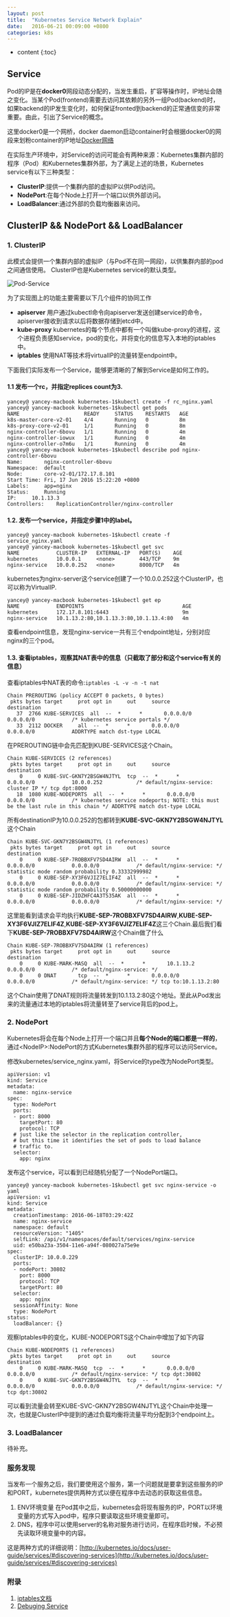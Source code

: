 ```yaml
---
layout: post
title:  "Kubernetes Service Network Explain"
date:   2016-06-21 00:09:00 +0800
categories: k8s
---
```

* content
{:toc}


## Service
Pod的IP是在**docker0**网段动态分配的，当发生重启，扩容等操作时，IP地址会随之变化。当某个Pod(frontend)需要去访问其依赖的另外一组Pod(backend)时，如果backend的IP发生变化时，如何保证fronted到backend的正常通信变的非常重要。由此，引出了Service的概念。

这里docker0是一个网桥，docker daemon启动container时会根据docker0的网段来划粉container的IP地址[Docker网络](https://docs.docker.com/engine/userguide/networking/dockernetworks/)


在实际生产环境中，对Service的访问可能会有两种来源：Kubernetes集群内部的程序（Pod）和Kubernetes集群外部，为了满足上述的场景，Kubernetes service有以下三种类型：

* **ClusterIP**:提供一个集群内部的虚拟IP以供Pod访问。
* **NodePort**:在每个Node上打开一个端口以供外部访问。
* **LoadBalancer**:通过外部的负载均衡器来访问。

## ClusterIP && NodePort && LoadBalancer

### 1. ClusterIP

此模式会提供一个集群内部的虚拟IP（与Pod不在同一网段)，以供集群内部的pod之间通信使用。
ClusterIP也是Kubernetes service的默认类型。

![Pod-Service](service-network.png)

为了实现图上的功能主要需要以下几个组件的协同工作

* **apiserver** 用户通过kubectl命令向apiserver发送创建service的命令，apiserver接收到请求以后将数据存储到etcd中。
* **kube-proxy** kubernetes的每个节点中都有一个叫做kube-proxy的进程，这个进程负责感知service，pod的变化，并将变化的信息写入本地的iptables中。
* **iptables** 使用NAT等技术将virtualIP的流量转至endpoint中。

下面我们实际发布一个Service，能够更清晰的了解到Service是如何工作的。

#### 1.1 发布一个rc，并指定replices count为3.

```
yancey@ yancey-macbook kubernetes-1$kubectl create -f rc_nginx.yaml
yancey@ yancey-macbook kubernetes-1$kubectl get pods
NAME                     READY     STATUS    RESTARTS   AGE
k8s-master-core-v2-01    4/4       Running   0          8m
k8s-proxy-core-v2-01     1/1       Running   0          8m
nginx-controller-6bovu   1/1       Running   0          4m
nginx-controller-iowux   1/1       Running   0          4m
nginx-controller-o7m6u   1/1       Running   0          4m
yancey@ yancey-macbook kubernetes-1$kubectl describe pod nginx-controller-6bovu
Name:		nginx-controller-6bovu
Namespace:	default
Node:		core-v2-01/172.17.8.101
Start Time:	Fri, 17 Jun 2016 15:22:20 +0800
Labels:		app=nginx
Status:		Running
IP:		10.1.13.3
Controllers:	ReplicationController/nginx-controller
```

#### 1.2. 发布一个service，并指定步骤1中的label。

```
yancey@ yancey-macbook kubernetes-1$kubectl create -f service_nginx.yaml
yancey@ yancey-macbook kubernetes-1$kubectl get svc
NAME            CLUSTER-IP   EXTERNAL-IP   PORT(S)    AGE
kubernetes      10.0.0.1     <none>        443/TCP    9m
nginx-service   10.0.0.252   <none>        8000/TCP   4m
```
kubernetes为nginx-server这个service创建了一个10.0.0.252这个ClusterIP，也可以称为VirtualIP.

```
yancey@ yancey-macbook kubernetes-1$kubectl get ep
NAME            ENDPOINTS                                AGE
kubernetes      172.17.8.101:6443                        9m
nginx-service   10.1.13.2:80,10.1.13.3:80,10.1.13.4:80   4m
```
查看endpoint信息，发现nginx-service一共有三个endpoint地址，分别对应nginx的三个pod。

#### 1.3. 查看iptables，观察其NAT表中的信息（只截取了部分和这个service有关的信息）
查看iptables中NAT表的命令:```iptables -L -v -n -t nat```

```
Chain PREROUTING (policy ACCEPT 0 packets, 0 bytes)
 pkts bytes target     prot opt in     out     source               destination
   37  2766 KUBE-SERVICES  all  --  *      *       0.0.0.0/0            0.0.0.0/0            /* kubernetes service portals */
   33  2112 DOCKER     all  --  *      *       0.0.0.0/0            0.0.0.0/0            ADDRTYPE match dst-type LOCAL
```
在PREROUTING链中会先匹配到KUBE-SERVICES这个Chain。

```
Chain KUBE-SERVICES (2 references)
 pkts bytes target     prot opt in     out     source               destination
    0     0 KUBE-SVC-GKN7Y2BSGW4NJTYL  tcp  --  *      *       0.0.0.0/0            10.0.0.252           /* default/nginx-service: cluster IP */ tcp dpt:8000
   18  1080 KUBE-NODEPORTS  all  --  *      *       0.0.0.0/0            0.0.0.0/0            /* kubernetes service nodeports; NOTE: this must be the last rule in this chain */ ADDRTYPE match dst-type LOCAL

```

所有destinationIP为10.0.0.252的包都转到**KUBE-SVC-GKN7Y2BSGW4NJTYL**这个Chain

```
Chain KUBE-SVC-GKN7Y2BSGW4NJTYL (1 references)
 pkts bytes target     prot opt in     out     source               destination
    0     0 KUBE-SEP-7ROBBXFV7SD4AIRW  all  --  *      *       0.0.0.0/0            0.0.0.0/0            /* default/nginx-service: */ statistic mode random probability 0.33332999982
    0     0 KUBE-SEP-XY3F6VJIZ7ELIF4Z  all  --  *      *       0.0.0.0/0            0.0.0.0/0            /* default/nginx-service: */ statistic mode random probability 0.50000000000
    0     0 KUBE-SEP-JIDZHFC4A3T535AK  all  --  *      *       0.0.0.0/0            0.0.0.0/0            /* default/nginx-service: */
```
这里能看到请求会平均执行**KUBE-SEP-7ROBBXFV7SD4AIRW**,**KUBE-SEP-XY3F6VJIZ7ELIF4Z**,**KUBE-SEP-XY3F6VJIZ7ELIF4Z**这三个Chain.最后我们看下**KUBE-SEP-7ROBBXFV7SD4AIRW**这个Chain做了什么

```
Chain KUBE-SEP-7ROBBXFV7SD4AIRW (1 references)
 pkts bytes target     prot opt in     out     source               destination
    0     0 KUBE-MARK-MASQ  all  --  *      *       10.1.13.2            0.0.0.0/0            /* default/nginx-service: */
    0     0 DNAT       tcp  --  *      *       0.0.0.0/0            0.0.0.0/0            /* default/nginx-service: */ tcp to:10.1.13.2:80

```
这个Chain使用了DNAT规则将流量转发到10.1.13.2:80这个地址。至此从Pod发出来的流量通过本地的iptables将流量转至了service背后的pod上。
### 2. NodePort
Kubernetes将会在每个Node上打开一个端口并且**每个Node的端口都是一样的**，通过\<NodeIP>:NodePort的方式Kubernetes集群外部的程序可以访问Service。

修改kubernetes/service_nginx.yaml，将Service的type改为NodePort类型。

```
apiVersion: v1
kind: Service
metadata:
  name: nginx-service
spec:
  type: NodePort
  ports:
  - port: 8000 
    targetPort: 80
    protocol: TCP
  # just like the selector in the replication controller,
  # but this time it identifies the set of pods to load balance
  # traffic to.
  selector:
    app: nginx
```
发布这个service，可以看到已经随机分配了一个NodePort端口。

```
yancey@ yancey-macbook kubernetes-1$kubectl get svc nginx-service -o yaml
apiVersion: v1
kind: Service
metadata:
  creationTimestamp: 2016-06-18T03:29:42Z
  name: nginx-service
  namespace: default
  resourceVersion: "1405"
  selfLink: /api/v1/namespaces/default/services/nginx-service
  uid: e50ba23a-3504-11e6-a94f-080027a75e9e
spec:
  clusterIP: 10.0.0.229
  ports:
  - nodePort: 30802
    port: 8000
    protocol: TCP
    targetPort: 80
  selector:
    app: nginx
  sessionAffinity: None
  type: NodePort
status:
  loadBalancer: {}
```
观察Iptables中的变化，KUBE-NODEPORTS这个Chain中增加了如下内容

```
Chain KUBE-NODEPORTS (1 references)
 pkts bytes target     prot opt in     out     source               destination
    0     0 KUBE-MARK-MASQ  tcp  --  *      *       0.0.0.0/0            0.0.0.0/0            /* default/nginx-service: */ tcp dpt:30802
    0     0 KUBE-SVC-GKN7Y2BSGW4NJTYL  tcp  --  *      *       0.0.0.0/0            0.0.0.0/0            /* default/nginx-service: */ tcp dpt:30802
```

可以看到流量会转至KUBE-SVC-GKN7Y2BSGW4NJTYL这个Chain中处理一次，也就是ClusterIP中提到的通过负载均衡将流量平均分配到3个endpoint上。

### 3. LoadBalancer
待补充。

### 服务发现
当发布一个服务之后，我们要使用这个服务，第一个问题就是要拿到这些服务的IP和PORT，kubernetes提供两种方式以便在程序中去动态的获取这些信息。

1. ENV环境变量
在Pod其中之后，kubernetes会将现有服务的IP，PORT以环境变量的方式写入pod中，程序只要读取这些环境变量即可。
2. DNS，程序中可以使用server的名称对服务进行访问，在程序启时候，不必预先读取环境变量中的内容。

这是两种方式的详细说明：[http://kubernetes.io/docs/user-guide/services/#discovering-services](http://kubernetes.io/docs/user-guide/services/#discovering-services)

###  附录
1. [iptables文档](https://access.redhat.com/documentation/en-US/Red_Hat_Enterprise_Linux/4/html/Security_Guide/s1-fireall-ipt-act.html#s2-firewall-policies)
2. [Debuging Service](http://kubernetes.io/docs/user-guide/debugging-services/)
